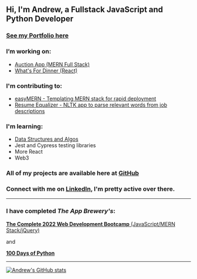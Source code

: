 ## Hi, I'm Andrew, a Fullstack JavaScript and Python Developer

### [See my Portfolio here](https://andrew-clarkson.netlify.app/)


### I’m working on:
- [Auction App (MERN Full Stack)](https://react-auction-app.herokuapp.com/)
- [What's For Dinner (React)](https://effulgent-bunny-bbabbb.netlify.app/)

### I'm contributing to:
- [easyMERN - Templating MERN stack for rapid deployment ](https://github.com/easymern)
- [Resume Equalizer - NLTK app to parse relevant words from job descriptions](https://github.com/Pythonidaer/resume_equalizer)

### I'm learning:
- [Data Structures and Algos](https://github.com/TallSoup/DSA-Practice-and-Leetcode)
- Jest and Cypress testing libraries
- More React
- Web3

### All of my projects are available here at [GitHub](https://github.com/TallSoup)

### Connect with me on [LinkedIn](https://linkedin.com/in/andrewtclarkson), I'm pretty active over there.

***
### I have completed _The App Brewery's_:

[**The Complete 2022 Web Development Bootcamp**  (JavaScript/MERN Stack/jQuery)](https://www.udemy.com/course/the-complete-web-development-bootcamp/)

and 

[**100 Days of Python**](https://www.udemy.com/course/100-days-of-code/)

***

[![Andrew's GitHub stats](https://github-readme-stats.vercel.app/api?username=TallSoup&theme=radical)](https://github.com/anuraghazra/github-readme-stats)

